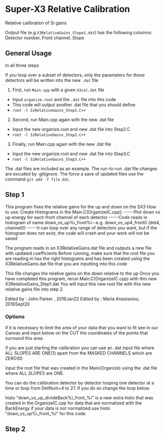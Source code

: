 # Super-X3 Relative Calibration
Relative calibration of Si gains

Output file (e.g.`X3RelativeGains_Slope1.dat`) has the following columns:
Detector number, Front channel, Slope

## General Usage
In all three steps

If you loop over a subset of detectors, only the paramaters for those detectors will be written into the new `.dat` file
1. First, run `Main.cpp` with a given `X3cal.dat` file
  * Input `organize.root` and the `.dat` file into this code
  * This code will output another .dat file that you should define
  * `root -l SiRelativeGains_Step1.C++`
2. Second, run Main.cpp again with the new .dat file
  * Input the new organize.root and new .dat file into Step2.C
  * `root -l SiRelativeGains_Step2.C++`
3. Finally, run Main.cpp again with the new .dat file
  * Input the new organize.root and new .dat file into Step3.C
  * `root -l SiRelativeGains_Step3.C++`

The .dat files are included as an example. The run-to-run .dat file changes are excuded by .gitignore. The force a save of updated files use the command `git add -f file.dat`.

## Step 1
This program fixes the relative gains for the up and down on the SX3
How to use: Create Histograms in the Main.C(OrganizeIC.cpp):
-----Plot down vs up energy for each front channel of each detector
-----Code reads in histogram of name down_vs_up%i_front%i--e.g. down_vs_up4_front0 (det4, channel0)
-----It can loop over any range of detectors you want, but if the histogram does not exist, the code will crash and your work will not be saved

The program reads in an X3RelativeGains.dat file and outputs a new file with updated coefficients
Before running, make sure that the root file you are reading in has the right histograms and has been created using the X3RelativeGains.dat file that you are inputting into this code

This file changes the relative gains on the down relative to the up
Once you have completed this program, rerun Main.C(OrganizeIC.cpp) with this new X3RelativeGains_Step1.dat
You will input this new root file with this new relative gains file into step 2.

Edited by : John Parker , 2016Jan22
Edited by : Maria Anastasiou, 2016Sept20

### Options
 if it is necessary to limit the area of your data that you want to fit see in our Canvas and 
  input below on the CUT the coordinates of the points that surround this area.

 if you are just starting the calibration you can use an .dat input file where ALL SLOPES ARE ONE(1) apart from the MASKED CHANNELS which are ZERO(0)

  input the root file that was created in the Main(Organize) using the .dat file where ALL SLOPES are ONE.

You can do the calibration detector by detector looping one detector at a time or loop from DetNum=4 to 27.
  if you do so change the loop below.

  histo "down_vs_up_divideBack%i_front_%i" is a new extra histo that was created in the OrganizeIC.cpp for data that are normalized with the BackEnergy
  if your data is not normalized use histo "down_vs_up%i_front_%i" for this code. 

## Step 2



